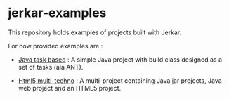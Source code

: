 # jerkar-examples

This repository holds examples of projects built with Jerkar.

For now provided examples are :

* [Java task based](./java-task-based) : A simple Java project with build class designed as a set of tasks (ala ANT).

* [Html5 multi-techno](./html5-multi-techno) : A multi-project containing Java jar projects, Java web project and an HTML5 project.
